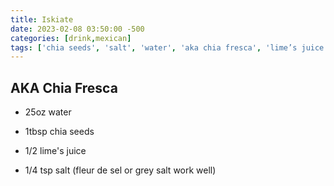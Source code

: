 ```yaml
---
title: Iskiate
date: 2023-02-08 03:50:00 -500
categories: [drink,mexican]
tags: ['chia seeds', 'salt', 'water', 'aka chia fresca', 'lime’s juice', 'iskiate', 'born to run']
---
```


## AKA Chia Fresca

-   25oz water

-   1tbsp chia seeds

-   1/2 lime's juice

-   1/4 tsp salt (fleur de sel or grey salt work well)

